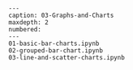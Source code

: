 <!-- This file is automatically generated by tasks.py -->
```{toctree}
---
caption: 03-Graphs-and-Charts
maxdepth: 2
numbered:
---
01-basic-bar-charts.ipynb
02-grouped-bar-chart.ipynb
03-line-and-scatter-charts.ipynb
```
